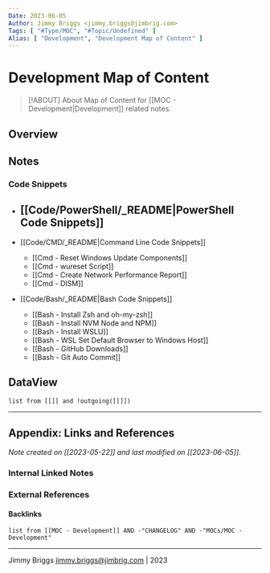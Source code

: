 ```yaml
---
Date: 2023-06-05
Author: Jimmy Briggs <jimmy.briggs@jimbrig.com>
Tags: [ "#Type/MOC", "#Topic/Undefined" ]
Alias: [ "Development", "Development Map of Content" ]
---
```


# Development Map of Content

> [!ABOUT] About
> Map of Content for [[MOC - Development|Development]] related notes.

## Overview


## Notes

### Code Snippets

- [[Code/PowerShell/_README|PowerShell Code Snippets]]
	- 
- [[Code/CMD/_README|Command Line Code Snippets]]
	- [[Cmd - Reset Windows Update Components]]
	- [[Cmd - wureset Script]]
	- [[Cmd - Create Network Performance Report]]
	- [[Cmd - DISM]]

- [[Code/Bash/_README|Bash Code Snippets]]
	- [[Bash - Install Zsh and oh-my-zsh]]
	- [[Bash - Install NVM Node and NPM]]
	- [[Bash - Install WSLU]]
	- [[Bash - WSL Set Default Browser to Windows Host]]
	- [[Bash - GitHub Downloads]]
	- [[Bash - Git Auto Commit]]

## DataView

```dataview
list from [[]] and !outgoing([[]]) 
```

***

## Appendix: Links and References

*Note created on [[2023-05-22]] and last modified on [[2023-06-05]].*

### Internal Linked Notes

### External References

#### Backlinks

```dataview
list from [[MOC - Development]] AND -"CHANGELOG" AND -"MOCs/MOC - Development"
```


***

Jimmy Briggs <jimmy.briggs@jimbrig.com> | 2023